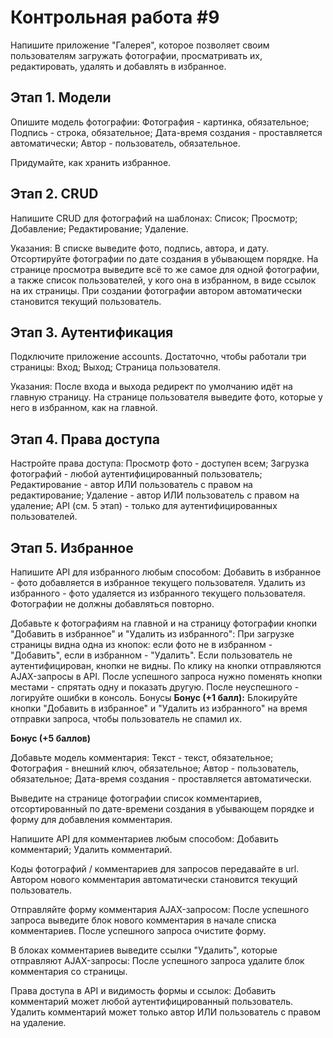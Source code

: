 # Контрольная работа #9
Напишите приложение "Галерея", которое позволяет своим пользователям загружать фотографии, просматривать их, редактировать, удалять и добавлять в избранное.
## Этап 1. Модели
Опишите модель фотографии:
Фотография - картинка, обязательное;
Подпись - строка, обязательное;
Дата-время создания - проставляется автоматически;
Автор - пользователь, обязательное.

Придумайте, как хранить избранное.
## Этап 2. CRUD
Напишите CRUD для фотографий на шаблонах:
Список;
Просмотр;
Добавление;
Редактирование;
Удаление.

Указания:
В списке выведите фото, подпись, автора, и дату. Отсортируйте фотографии по дате создания в убывающем порядке.
На странице просмотра выведите всё то же самое для одной фотографии, а также список пользователей, у кого она в избранном, в виде ссылок на их страницы.
При создании фотографии автором автоматически становится текущий пользователь.
## Этап 3. Аутентификация
Подключите приложение accounts. Достаточно, чтобы работали три страницы:
Вход;
Выход;
Страница пользователя.

Указания:
После входа и выхода редирект по умолчанию идёт на главную страницу.
На странице пользователя выведите фото, которые у него в избранном, как на главной.
## Этап 4. Права доступа
Настройте права доступа:
Просмотр фото - доступен всем;
Загрузка фотографий - любой аутентифицированный пользователь;
Редактирование - автор ИЛИ пользователь с правом на редактирование;
Удаление - автор ИЛИ пользователь с правом на удаление;
API (см. 5 этап) - только для аутентифицированных пользователей.
## Этап 5. Избранное
Напишите API для избранного любым способом:
Добавить в избранное - фото добавляется в избранное текущего пользователя.
Удалить из избранного - фото удаляется из избранного текущего пользователя.
Фотографии не должны добавляться повторно.

Добавьте к фотографиям на главной и на страницу фотографии кнопки "Добавить в избранное" и "Удалить из избранного":
При загрузке страницы видна одна из кнопок: если фото не в избранном - "Добавить", если в избранном - "Удалить". Если пользователь не аутентифицирован, кнопки не видны.
По клику на кнопки отправляются AJAX-запросы в API.
После успешного запроса нужно поменять кнопки местами - спрятать одну и показать другую.
После неуспешного - логируйте ошибки в консоль.
Бонусы
**Бонус (+1 балл):**
Блокируйте кнопки "Добавить в избранное" и "Удалить из избранного" на время отправки запроса, чтобы пользователь не спамил их.

**Бонус (+5 баллов)**

Добавьте модель комментария:
Текст - текст, обязательное;
Фотография - внешний ключ, обязательное;
Автор - пользователь, обязательное;
Дата-время создания - проставляется автоматически.

Выведите на странице фотографии список комментариев, отсортированный по дате-времени создания в убывающем порядке и форму для добавления комментария.

Напишите API для комментариев любым способом:
Добавить комментарий;
Удалить комментарий.

Коды фотографий / комментариев для запросов передавайте в url.
Автором нового комментария автоматически становится текущий пользователь.

Отправляйте форму комментария AJAX-запросом:
После успешного запроса выведите блок нового комментария в начале списка комментариев.
После успешного запроса очистите форму.

В блоках комментариев выведите ссылки "Удалить", которые отправляют AJAX-запросы:
После успешного запроса удалите блок комментария со страницы.

Права доступа в API и видимость формы и ссылок:
Добавить комментарий может любой аутентифицированный пользователь.
Удалить комментарий может только автор ИЛИ пользователь с правом на удаление.


